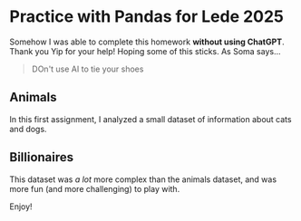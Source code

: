 # Practice with Pandas for Lede 2025
Somehow I was able to complete this homework **without using ChatGPT**. Thank you Yip for your help! Hoping some of this sticks. As Soma says...

> DOn't use AI to tie your shoes

## Animals

In this first assignment, I analyzed a small dataset of information about cats and dogs.

## Billionaires

This dataset was *a lot* more complex than the animals dataset, and was more fun (and more challenging) to play with.

Enjoy!


